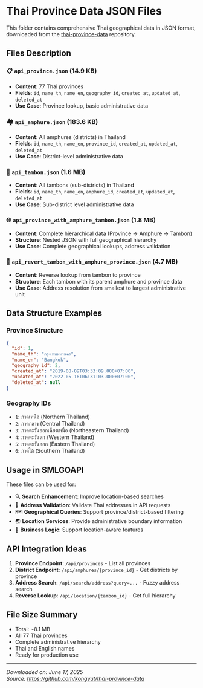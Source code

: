 # Thai Province Data JSON Files

This folder contains comprehensive Thai geographical data in JSON format, downloaded from the [thai-province-data](https://github.com/kongvut/thai-province-data) repository.

## Files Description

### 📋 `api_province.json` (14.9 KB)
- **Content**: 77 Thai provinces
- **Fields**: `id`, `name_th`, `name_en`, `geography_id`, `created_at`, `updated_at`, `deleted_at`
- **Use Case**: Province lookup, basic administrative data

### 🏘️ `api_amphure.json` (183.6 KB)
- **Content**: All amphures (districts) in Thailand
- **Fields**: `id`, `name_th`, `name_en`, `province_id`, `created_at`, `updated_at`, `deleted_at`
- **Use Case**: District-level administrative data

### 🏡 `api_tambon.json` (1.6 MB)
- **Content**: All tambons (sub-districts) in Thailand
- **Fields**: `id`, `name_th`, `name_en`, `amphure_id`, `created_at`, `updated_at`, `deleted_at`
- **Use Case**: Sub-district level administrative data

### 🌐 `api_province_with_amphure_tambon.json` (1.8 MB)
- **Content**: Complete hierarchical data (Province → Amphure → Tambon)
- **Structure**: Nested JSON with full geographical hierarchy
- **Use Case**: Complete geographical lookups, address validation

### 🔄 `api_revert_tambon_with_amphure_province.json` (4.7 MB)
- **Content**: Reverse lookup from tambon to province
- **Structure**: Each tambon with its parent amphure and province data
- **Use Case**: Address resolution from smallest to largest administrative unit

## Data Structure Examples

### Province Structure
```json
{
  "id": 1,
  "name_th": "กรุงเทพมหานคร",
  "name_en": "Bangkok",
  "geography_id": 2,
  "created_at": "2019-08-09T03:33:09.000+07:00",
  "updated_at": "2022-05-16T06:31:03.000+07:00",
  "deleted_at": null
}
```

### Geography IDs
- `1`: ภาคเหนือ (Northern Thailand)
- `2`: ภาคกลาง (Central Thailand)
- `3`: ภาคตะวันออกเฉียงเหนือ (Northeastern Thailand)
- `4`: ภาคตะวันตก (Western Thailand)
- `5`: ภาคตะวันออก (Eastern Thailand)
- `6`: ภาคใต้ (Southern Thailand)

## Usage in SMLGOAPI

These files can be used for:
- 🔍 **Search Enhancement**: Improve location-based searches
- 📍 **Address Validation**: Validate Thai addresses in API requests
- 🗺️ **Geographical Queries**: Support province/district-based filtering
- 🌏 **Location Services**: Provide administrative boundary information
- 🏢 **Business Logic**: Support location-aware features

## API Integration Ideas

1. **Province Endpoint**: `/api/provinces` - List all provinces
2. **District Endpoint**: `/api/amphures/{province_id}` - Get districts by province
3. **Address Search**: `/api/search/address?query=...` - Fuzzy address search
4. **Reverse Lookup**: `/api/location/{tambon_id}` - Get full hierarchy

## File Size Summary
- Total: ~8.1 MB
- All 77 Thai provinces
- Complete administrative hierarchy
- Thai and English names
- Ready for production use

---
*Downloaded on: June 17, 2025*  
*Source: https://github.com/kongvut/thai-province-data*
